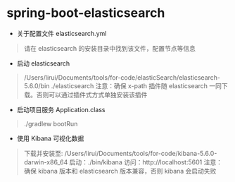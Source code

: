 # spring-boot-elasticsearch

* 关于配置文件 elasticsearch.yml
> 请在 elasticsearch 的安装目录中找到该文件，配置节点等信息

* 启动 elasticsearch
> /Users/lirui/Documents/tools/for-code/elasticSearch/elasticsearch-5.6.0/bin
> ./elasticsearch
> 注意：确保 x-path 插件随 elasticsearch 一同下载。否则可以通过插件式方式单独安装该插件


* 启动项目服务 Application.class
> ./gradlew bootRun

* 使用 Kibana 可视化数据
> 下载并安装至: /Users/lirui/Documents/tools/for-code/kibana-5.6.0-darwin-x86_64
> 启动：./bin/kibana
> 访问：http://localhost:5601
> 注意：确保 kibana 版本和 elasticsearch 版本兼容，否则 kibana 会启动失败
